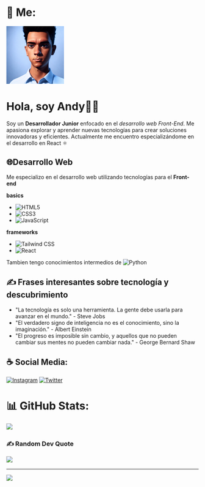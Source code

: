 # 🤺 Me:

<img width='30%' src="Lumii_20230519_183015512.jpg">

  
# Hola, soy Andy🧑🏻
Soy un **Desarrollador Junior** enfocado en el *desarrollo web Front-End*. Me apasiona explorar y aprender nuevas tecnologías para crear soluciones innovadoras y eficientes. Actualmente me encuentro especializándome en el desarrollo en React ⚛

## 🌐Desarrollo Web
Me especializo en el desarrollo web utilizando tecnologías para el **Front-end**

**basics**
- ![HTML5](https://img.shields.io/badge/html5-F13300.svg?style=for-the-badge&logo=html5&logoColor=white)
- ![CSS3](https://img.shields.io/badge/css3-0022aa.svg?style=for-the-badge&logo=css3&logoColor=white)
- ![JavaScript](https://img.shields.io/badge/javascript-%23323330.svg?style=for-the-badge&logo=javascript&logoColor=%23F7DF1E)

**frameworks**
- ![Tailwind CSS](https://img.shields.io/badge/TailwindCSS-eeeeff.svg?style=for-the-badge&logo=tailwindcss&logoColor=00aaff)
- ![React](https://img.shields.io/badge/react-000533.svg?style=for-the-badge&logo=react&logoColor=1BCAE9)

Tambien tengo conocimientos intermedios de ![Python](https://img.shields.io/badge/python-2270Aa?style=for-the-badge&logo=python&logoColor=ffdd54) 

## ✍️ Frases interesantes sobre tecnología y descubrimiento

- "La tecnología es solo una herramienta. La gente debe usarla para avanzar en el mundo." - Steve Jobs
- "El verdadero signo de inteligencia no es el conocimiento, sino la imaginación." - Albert Einstein
- "El progreso es imposible sin cambio, y aquellos que no pueden cambiar sus mentes no pueden cambiar nada." - George Bernard Shaw


##  ☕ Social Media:
[![Instagram](https://img.shields.io/badge/Instagram-%23E4405F.svg?logo=Instagram&logoColor=white)](https://instagram.com/andy05.2.2) [![Twitter](https://img.shields.io/badge/Twitter-%231DA1F2.svg?logo=Twitter&logoColor=white)](https://twitter.com/4nd1) 

# 📊 GitHub Stats:
![](https://github-readme-stats.vercel.app/api/top-langs/?username=andev-code&theme=dark&hide_border=false&include_all_commits=false&count_private=false&layout=compact)

### ✍️ Random Dev Quote
![](https://quotes-github-readme.vercel.app/api?type=vetical&theme=radical)

---
[![](https://visitcount.itsvg.in/api?id=4nd1-dev&icon=5&color=6)](https://visitcount.itsvg.in)
